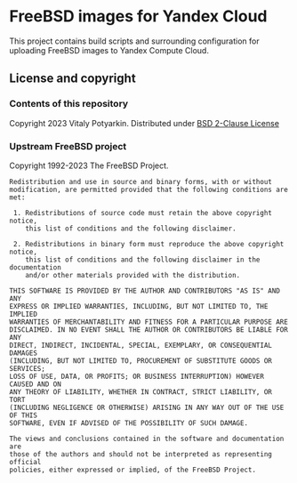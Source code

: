 # FreeBSD images for Yandex Cloud

This project contains build scripts and surrounding configuration for
uploading FreeBSD images to Yandex Compute Cloud.

## License and copyright

### Contents of this repository

Copyright 2023 Vitaly Potyarkin.
Distributed under [BSD 2-Clause License](LICENSE)

### Upstream FreeBSD project

Copyright 1992-2023 The FreeBSD Project.

    Redistribution and use in source and binary forms, with or without
    modification, are permitted provided that the following conditions are met:

     1. Redistributions of source code must retain the above copyright notice,
        this list of conditions and the following disclaimer.

     2. Redistributions in binary form must reproduce the above copyright notice,
        this list of conditions and the following disclaimer in the documentation
        and/or other materials provided with the distribution.

    THIS SOFTWARE IS PROVIDED BY THE AUTHOR AND CONTRIBUTORS "AS IS" AND ANY
    EXPRESS OR IMPLIED WARRANTIES, INCLUDING, BUT NOT LIMITED TO, THE IMPLIED
    WARRANTIES OF MERCHANTABILITY AND FITNESS FOR A PARTICULAR PURPOSE ARE
    DISCLAIMED. IN NO EVENT SHALL THE AUTHOR OR CONTRIBUTORS BE LIABLE FOR ANY
    DIRECT, INDIRECT, INCIDENTAL, SPECIAL, EXEMPLARY, OR CONSEQUENTIAL DAMAGES
    (INCLUDING, BUT NOT LIMITED TO, PROCUREMENT OF SUBSTITUTE GOODS OR SERVICES;
    LOSS OF USE, DATA, OR PROFITS; OR BUSINESS INTERRUPTION) HOWEVER CAUSED AND ON
    ANY THEORY OF LIABILITY, WHETHER IN CONTRACT, STRICT LIABILITY, OR TORT
    (INCLUDING NEGLIGENCE OR OTHERWISE) ARISING IN ANY WAY OUT OF THE USE OF THIS
    SOFTWARE, EVEN IF ADVISED OF THE POSSIBILITY OF SUCH DAMAGE.

    The views and conclusions contained in the software and documentation are
    those of the authors and should not be interpreted as representing official
    policies, either expressed or implied, of the FreeBSD Project.
